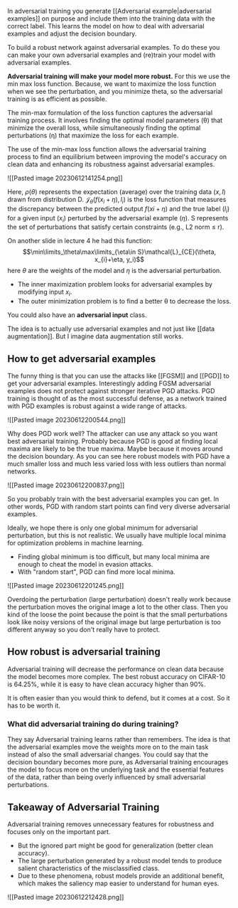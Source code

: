 In adversarial training you generate [[Adversarial example|adversarial examples]] on purpose and include them into the training data with the correct label. This learns the model on how to deal with adversarial examples and adjust the decision boundary.

To build a robust network against adversarial examples. To do these you can make your own adversarial examples and (re)train your model with adversarial examples. 

**Adversarial training will make your model more robust.** For this we use the min max loss function. Because, we want to maximize the loss function when we see the perturbation, and you minimize theta, so the adversarial training is as efficient as possible. 

The min-max formulation of the loss function captures the adversarial training process. It involves finding the optimal model parameters (θ) that minimize the overall loss, while simultaneously finding the optimal perturbations (η) that maximize the loss for each example.

The use of the min-max loss function allows the adversarial training process to find an equilibrium between improving the model's accuracy on clean data and enhancing its robustness against adversarial examples. 

![[Pasted image 20230612141254.png]]

Here, $\rho(\theta)$ represents the expectation (average) over the training data $(x, l)$ drawn from distribution D. $\mathcal{J}_\theta(f (x_i + η), l_i)$ is the loss function that measures the discrepancy between the predicted output $f(xi + η)$ and the true label ($l_i$) for a given input ($x_i$) perturbed by the adversarial example ($\eta$). S represents the set of perturbations that satisfy certain constraints (e.g., L2 norm $\leq$ r).

On another slide in lecture 4 he had this function: $$\min\limits_\theta\max\limits_{\eta\in S}\mathcal{L}_{CE}(\theta, x_{i}+\eta, y_i)$$ here $\theta$ are the weights of the model and $\eta$ is the adversarial perturbation. 
- The inner maximization problem looks for adversarial examples by modifying input $x_i$.
- The outer minimization problem is to find a better θ to decrease the loss.

You could also have an **adversarial input** class. 

The idea is to actually use adversarial examples and not just like [[data augmentation]]. But I imagine data augmentation still works. 

## How to get adversarial examples 

The funny thing is that you can use the attacks like [[FGSM]] and [[PGD]] to get your adversarial examples. Interestingly adding FGSM adversarial examples does not protect against stronger iterative PGD attacks. PGD training is thought of as the most successful defense, as a network trained with PGD examples is robust against a wide range of attacks. 

![[Pasted image 20230612200544.png]]

Why does PGD work well? The attacker can use any attack so you want best adversarial training.  Probably because PGD is good at finding local maxima are likely to be the true maxima. Maybe because it moves around the decision boundary. As you can see here robust models with PGD have a much smaller loss and much less varied loss with less outliers than normal networks. 

![[Pasted image 20230612200837.png]]

So you probably train with the best adversarial examples you can get. In other words, PGD with random start points can find very diverse adversarial examples.  

Ideally, we hope there is only one global minimum for adversarial perturbation, but this is not realistic. We usually have multiple local minima for optimization problems in machine learning.
- Finding global minimum is too difficult, but many local minima are enough to cheat the model in evasion attacks.
- With "random start", PGD can find more local minima. 

![[Pasted image 20230612201245.png]]


Overdoing the perturbation (large perturbation) doesn't really work because the perturbation moves the original image a lot to the other class. Then you kind of the loose the point because the point is that the small perturbations look like noisy versions of the original image but large perturbation is too different  anyway so you don't really have to protect. 

## How robust is adversarial training 

Adversarial training will decrease the performance on clean data because the model becomes more complex. The best robust accuracy on CIFAR-10 is 64.25%, while it is easy to have clean accuracy higher than 90%. 

It is often easier than you would think to defend, but it comes at a cost. So it has to be worth it. 

### What did adversarial training do during training? 

They say Adversarial training learns rather than remembers. The idea is that the adversarial examples move the weights more on to the main task instead of also the small adversarial changes. You could say that the decision boundary becomes more pure, as Adversarial training encourages the model to focus more on the underlying task and the essential features of the data, rather than being overly influenced by small adversarial perturbations.

## Takeaway of Adversarial Training 

Adversarial training removes unnecessary features for robustness and focuses only on the important part.
- But the ignored part might be good for generalization (better clean accuracy).
- The large perturbation generated by a robust model tends to produce salient characteristics of the misclassified class.
- Due to these phenomena, robust models provide an additional benefit, which makes the saliency map easier to understand for human eyes.

![[Pasted image 20230612212428.png]]

